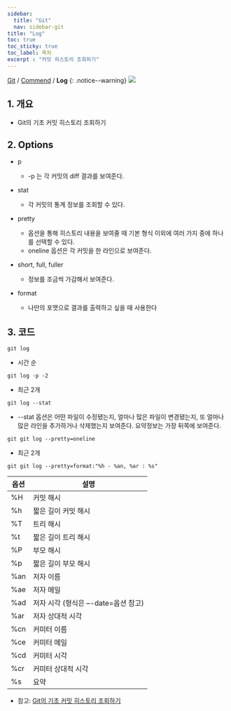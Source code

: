 ```yaml
---
sidebar:
  title: "Git"
  nav: sidebar-git
title: "Log"
toc: true
toc_sticky: true
toc_label: 목차
excerpt : "커밋 히스토리 조회하기"
---
```

[Git](/git/) / [Commend](/git/commend/) / **Log**
{: .notice--warning}
![](https://git-scm.com/images/logo@2x.png)

## 1. 개요
- Git의 기초 커밋 히스토리 조회하기

## 2. Options
- p
    * -p 는 각 커밋의 diff 결과를 보여준다.
    
- stat
    * 각 커밋의 통계 정보를 조회할 수 있다.

- pretty
    *  옵션을 통해 히스토리 내용을 보여줄 때 기본 형식 이외에 여러 가지 중에 하나를 선택할 수 있다. 
    * oneline 옵션은 각 커밋을 한 라인으로 보여준다.

- short, full, fuller
    * 정보를 조금씩 가감해서 보여준다.
    
- format
    * 나만의 포맷으로 결과를 출력하고 싶을 때 사용한다
    
## 3. 코드
```
git log
```
- 시간 순

```
git log -p -2
```
- 최근 2개

```
git log --stat
```
- --stat 옵션은 어떤 파일이 수정됐는지, 얼마나 많은 파일이 변경됐는지, 또 얼마나 많은 라인을 추가하거나 삭제했는지 보여준다. 요약정보는 가장 뒤쪽에 보여준다.

```
git git log --pretty=oneline
```
- 최근 2개

```
git git log --pretty=format:"%h - %an, %ar : %s"
```


| 옵션 | 설명 |
| ---- | ---- |
| %H | 커밋 해시 |
| %h | 짧은 길이 커밋 해시 |
| %T | 트리 해시 |
| %t | 짧은 길이 트리 해시 |
| %P | 부모 해시 |
| %p | 짧은 길이 부모 해시 |
| %an | 저자 이름 |
| %ae | 저자 메일 |
| %ad | 저자 시각 (형식은 –-date=옵션 참고) |
| %ar | 저자 상대적 시각 |
| %cn | 커미터 이름 |
| %ce | 커미터 메일 |
| %cd | 커미터 시각 |
| %cr | 커미터 상대적 시각 |
| %s | 요약 |

- 참고: [Git의 기초 커밋 히스토리 조회하기](https://git-scm.com/book/ko/v1/Git의-기초-커밋-히스토리-조회하기)



